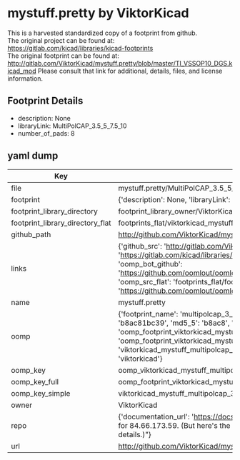# mystuff.pretty by ViktorKicad  
This is a harvested standardized copy of a footprint from github.  
The original project can be found at:  
https://gitlab.com/kicad/libraries/kicad-footprints  
The original footprint can be found at:
http://gitlab.com/ViktorKicad/mystuff.pretty/blob/master/TI_VSSOP10_DGS.kicad_mod
Please consult that link for additional, details, files, and license information.  
## Footprint Details
* description: None  
* libraryLink: MultiPolCAP_3.5_5_7.5_10  
* number_of_pads: 8  
## yaml dump  
| Key | Value |  
| --- | --- |  
| file | mystuff.pretty/MultiPolCAP_3.5_5_7.5_10.kicad_mod |  
| footprint | {'description': None, 'libraryLink': 'MultiPolCAP_3.5_5_7.5_10', 'number_of_pads': 8} |  
| footprint_library_directory | footprint_library_owner/ViktorKicad_mystuff.pretty |  
| footprint_library_directory_flat | footprints_flat/viktorkicad_mystuff_multipolcap_3_5_5_7_5_10/working |  
| github_path | http://github.com/ViktorKicad/mystuff.pretty/blob/master/MultiPolCAP_3.5_5_7.5_10.kicad_mod |  
| links | {'github_src': 'http://gitlab.com/ViktorKicad/mystuff.pretty/blob/master/TI_VSSOP10_DGS.kicad_mod', 'github_src_repo': 'https://gitlab.com/kicad/libraries/kicad-footprints', 'oomp_bot': 'footprints/viktorkicad_mystuff_multipolcap_3_5_5_7_5_10/working', 'oomp_bot_github': 'https://github.com/oomlout/oomlout_oomp_footprint_bot/tree/main/footprints/viktorkicad_mystuff_multipolcap_3_5_5_7_5_10/working', 'oomp_src_flat': 'footprints_flat/footprints_flat/viktorkicad_mystuff_multipolcap_3_5_5_7_5_10/working', 'oomp_src_flat_github': 'https://github.com/oomlout/oomlout_oomp_footprint_src/tree/main/footprints_flat/viktorkicad_mystuff_multipolcap_3_5_5_7_5_10/working'} |  
| name | mystuff.pretty |  
| oomp | {'footprint_name': 'multipolcap_3_5_5_7_5_10', 'library_name': 'mystuff', 'md5': 'b8ac81bc39173d8869773996c28746c4', 'md5_10': 'b8ac81bc39', 'md5_5': 'b8ac8', 'md5_6': 'b8ac81', 'oomp_key': 'oomp_viktorkicad_mystuff_multipolcap_3_5_5_7_5_10', 'oomp_key_extra': 'oomp_footprint_viktorkicad_mystuff_multipolcap_3_5_5_7_5_10', 'oomp_key_full': 'oomp_footprint_viktorkicad_mystuff_multipolcap_3_5_5_7_5_10_b8ac81', 'oomp_key_simple': 'viktorkicad_mystuff_multipolcap_3_5_5_7_5_10', 'original_filename': 'mystuff.pretty/MultiPolCAP_3.5_5_7.5_10.kicad_mod', 'owner_name': 'viktorkicad'} |  
| oomp_key | oomp_viktorkicad_mystuff_multipolcap_3_5_5_7_5_10 |  
| oomp_key_full | oomp_footprint_viktorkicad_mystuff_multipolcap_3_5_5_7_5_10 |  
| oomp_key_simple | viktorkicad_mystuff_multipolcap_3_5_5_7_5_10 |  
| owner | ViktorKicad |  
| repo | {'documentation_url': 'https://docs.github.com/rest/overview/resources-in-the-rest-api#rate-limiting', 'message': "API rate limit exceeded for 84.66.173.59. (But here's the good news: Authenticated requests get a higher rate limit. Check out the documentation for more details.)"} |  
| url | http://github.com/ViktorKicad/mystuff.pretty |  

